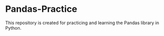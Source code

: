 # Pandas-Practice
This repository is created for practicing and learning the Pandas library in Python. 
